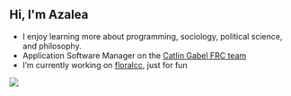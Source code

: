 ## Hi, I'm Azalea
- I enjoy learning more about programming, sociology, political science, and philosophy.
- Application Software Manager on the [Catlin Gabel FRC team](https://www.team1540.org/)
- I’m currently working on [floralcc](https://github.com/Ewie21/floralcc), just for fun

![](https://skillicons.dev/icons?i=rust,c,java,wasm,ts,svelte&perline=6)

<!---[![Top Langs](https://github-readme-stats.vercel.app/api/top-langs/?username=Ewie21)](https://github.com/Ewie21/github-readme-stats) --->



<!---
Ewie21/Ewie21 is a ✨ special ✨ repository because its `README.md` (this file) appears on your GitHub profile.
You can click the Preview link to take a look at your changes.
--->
